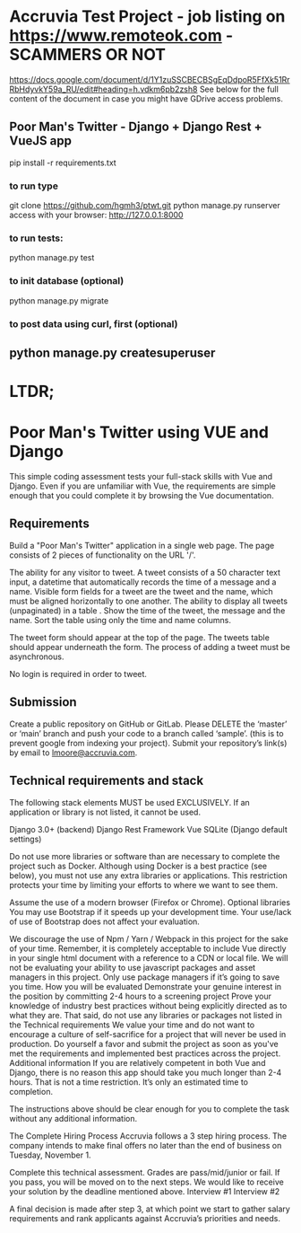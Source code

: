 # Accruvia Test Project - job listing on https://www.remoteok.com - SCAMMERS OR NOT
https://docs.google.com/document/d/1Y1zuSSCBECBSgEqDdpoR5FfXk51RrRbHdyvkY59a_RU/edit#heading=h.vdkm6pb2zsh8
See below for the full content of the document in case you might have GDrive access problems.

## Poor Man's Twitter - Django + Django Rest + VueJS app
pip install -r requirements.txt

### to run type
git clone https://github.com/hgmh3/ptwt.git
python manage.py runserver
access with your browser: http://127.0.0.1:8000

### to run tests:
python manage.py test

### to init database (optional)
python manage.py migrate

### to post data using curl, first (optional)
python manage.py createsuperuser
--
# LTDR;
# Poor Man's Twitter using VUE and Django
This simple coding assessment tests your full-stack skills with Vue and Django. Even if you are unfamiliar with Vue, the requirements are simple enough that you could complete it by browsing the Vue documentation.
## Requirements
Build a "Poor Man's Twitter" application in a single web page. The page consists of 2 pieces of functionality on the URL '/'.

The ability for any visitor to tweet. A tweet consists of a 50 character text input, a datetime that automatically records the time of a message and a name. Visible form fields for a tweet are the tweet and the name, which must be aligned horizontally to one another.
The ability to display all tweets (unpaginated) in a table . Show the time of the tweet, the message and the name. Sort the table using only the time and name columns.

The tweet form should appear at the top of the page. The tweets table should appear underneath the form. The process of adding a tweet must be asynchronous.

No login is required in order to tweet.
## Submission
Create a public repository on GitHub or GitLab. Please DELETE the ‘master’ or ‘main’ branch and push your code to a branch called ‘sample’. (this is to prevent google from indexing your project). 
Submit your repository’s link(s) by email to lmoore@accruvia.com.

## Technical requirements and stack
The following stack elements MUST be used EXCLUSIVELY. If an application or library is not listed, it cannot be used.

Django 3.0+ (backend)
Django Rest Framework
Vue
SQLite (Django default settings)

Do not use more libraries or software than are necessary to complete the project such as Docker. Although using Docker is a best practice (see below), you must not use any extra libraries or applications. This restriction protects your time by limiting your efforts to where we want to see them.

Assume the use of a modern browser (Firefox or Chrome).
Optional libraries
You may use Bootstrap if it speeds up your development time. Your use/lack of use of Bootstrap does not affect your evaluation.

We discourage the use of Npm / Yarn / Webpack in this project for the sake of your time. Remember, it is completely acceptable to include Vue directly in your single html document with a reference to a CDN or local file. We will not be evaluating your ability to use javascript packages and asset managers in this project. Only use package managers if it’s going to save you time.
How you will be evaluated
Demonstrate your genuine interest in the position by committing 2-4 hours to a screening project
Prove your knowledge of industry best practices without being explicitly directed as to what they are. That said, do not use any libraries or packages not listed in the Technical requirements
We value your time and do not want to encourage a culture of self-sacrifice for a project that will never be used in production. Do yourself a favor and submit the project as soon as you've met the requirements and implemented best practices across the project.
Additional information
If you are relatively competent in both Vue and Django, there is no reason this app should take you much longer than 2-4 hours. That is not a time restriction. It’s only an estimated time to completion.

The instructions above should be clear enough for you to complete the task without any additional information.

The Complete Hiring Process
Accruvia follows a 3 step hiring process. The company intends to make final offers no later than the end of business on Tuesday, November 1.

Complete this technical assessment. Grades are pass/mid/junior or fail. If you pass, you will be moved on to the next steps. We would like to receive your solution by the deadline mentioned above.
Interview #1
Interview #2

A final decision is made after step 3, at which point we start to gather salary requirements and rank applicants against Accruvia’s priorities and needs.


